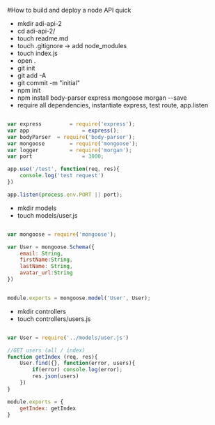 #How to build and deploy a node API quick

* mkdir adi-api-2
* cd adi-api-2/
* touch readme.md
* touch .gitignore -> add node_modules
* touch index.js
* open .
* git init
* git add -A
* git commit -m "initial"
* npm init
* npm install body-parser express mongoose morgan --save
* require all dependencies, instantiate express, test route, app.listen

```javascript

var express 		= require('express');
var app 				= express();
var bodyParser 	= require('body-parser');
var mongoose 		= require('mongoose');
var logger 			= require('morgan');
var port 				= 3000;

app.use('/test', function(req, res){
	console.log('test request')
})

app.listen(process.env.PORT || port);

```

* mkdir models
* touch models/user.js

```javascript

var mongoose = require('mongoose');

var User = mongoose.Schema({
    email: String,
    firstName:String,
    lastName: String,
    avatar_url:String
})


module.exports = mongoose.model('User', User);

```

* mkdir controllers
* touch controllers/users.js


```javascript

var User = require('../models/user.js')

//GET users (all / index)
function getIndex (req, res){
	User.find({}, function(error, users){
		if(error) console.log(error);
		res.json(users)
	})
}

module.exports = {
	getIndex: getIndex
}

```





